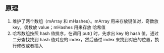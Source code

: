 ## 原理

1. 维护了两个数组（mArray 和 mHashes）。mArray 用来存放键值对，奇数放 key，偶数放 value；mHashes 用来存放 哈希值
2. 哈希数组按照 hash 值排序，在调用 put() 时，先求出 key 的 hash 值，通过二分查找找到 hash 值对应的 index，然后通过 index 来找到对应的位置，执行修改或者插入